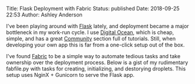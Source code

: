 Title: Flask Deployment with Fabric
Status: published
Date: 2018-09-25 22:53
Author: Ashley Anderson

I've been playing around with [Flask](http://flask.pocoo.org) lately, and
deployment became a major bottleneck in my work-run cycle. I use [Digital
Ocean](http://digitalocean.com), which is cheap, simple, and has a great
[Community](https://www.digitalocean.com/community) section full of tutorials.
Still, when developing your own app this is far from a one-click setup out of
the box.

I've found [Fabric](http://www.fabfile.org) to be a simple way to automate
tedious tasks and take ownership over the deployment process. Below is a gist
of my rudimentary fabfile.py with tasks for creating, initializing, and
destorying droplets. This setup uses NginX + Gunicorn to serve the Flask app.

<script src="https://gist.github.com/aganders3/6b40485d74d4b37a19cd0ca34f512cc8.js"></script>
